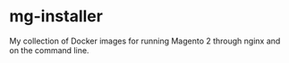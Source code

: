# mg-installer

My collection of Docker images for running Magento 2 through nginx and on the command line.
